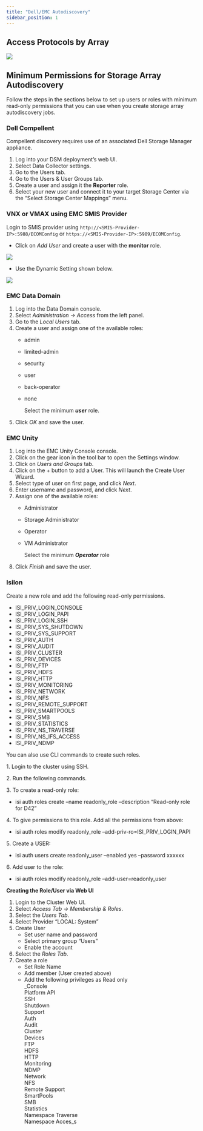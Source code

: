 ```yaml
---
title: "Dell/EMC Autodiscovery"
sidebar_position: 1
---
```


## Access Protocols by Array

![](/assets/images/placeholder.png)

## Minimum Permissions for Storage Array Autodiscovery

Follow the steps in the sections below to set up users or roles with minimum read-only permissions that you can use when you create storage array autodiscovery jobs.

### Dell Compellent

Compellent discovery requires use of an associated Dell Storage Manager appliance.

1. Log into your DSM deployment’s web UI.
2. Select Data Collector settings.
3. Go to the Users tab.
4. Go to the Users & User Groups tab.
5. Create a user and assign it the **Reporter** role.
6. Select your new user and connect it to your target Storage Center via the “Select Storage Center Mappings” menu.

### VNX or VMAX using EMC SMIS Provider

Login to SMIS provider using `http://<SMIS-Provider-IP>:5988/ECOMConfig` or `https://<SMIS-Provider-IP>:5989/ECOMConfig`.

- Click on _Add User_ and create a user with the **monitor** role.

![](/assets/images/placeholder.png)

- Use the Dynamic Setting shown below.

![](/assets/images/placeholder.png)

### EMC Data Domain

1. Log into the Data Domain console.
2. Select _Administration → Access_ from the left panel.
3. Go to the _Local Users_ tab.
4. Create a user and assign one of the available roles:
    - admin
    - limited-admin
    - security
    - user
    - back-operator
    - none  
          
        Select the minimum _**user**_ role.
5. Click _OK_ and save the user.

### EMC Unity

1. Log into the EMC Unity Console console.
2. Click on the gear icon in the tool bar to open the Settings window.
3. Click on _Users and Groups_ tab.
4. Click on the + button to add a User. This will launch the Create User Wizard.
5. Select type of user on first page, and click _Next_.
6. Enter username and password, and click _Next_.
7. Assign one of the available roles:
    - Administrator
    - Storage Administrator
    - Operator
    - VM Administrator  
          
        Select the minimum _**Operator**_ role
8. Click _Finish_ and save the user.

### Isilon

Create a new role and add the following read-only permissions.

- ISI\_PRIV\_LOGIN\_CONSOLE
- ISI\_PRIV\_LOGIN\_PAPI
- ISI\_PRIV\_LOGIN\_SSH
- ISI\_PRIV\_SYS\_SHUTDOWN
- ISI\_PRIV\_SYS\_SUPPORT
- ISI\_PRIV\_AUTH
- ISI\_PRIV\_AUDIT
- ISI\_PRIV\_CLUSTER
- ISI\_PRIV\_DEVICES
- ISI\_PRIV\_FTP
- ISI\_PRIV\_HDFS
- ISI\_PRIV\_HTTP
- ISI\_PRIV\_MONITORING
- ISI\_PRIV\_NETWORK
- ISI\_PRIV\_NFS
- ISI\_PRIV\_REMOTE\_SUPPORT
- ISI\_PRIV\_SMARTPOOLS
- ISI\_PRIV\_SMB
- ISI\_PRIV\_STATISTICS
- ISI\_PRIV\_NS\_TRAVERSE
- ISI\_PRIV\_NS\_IFS\_ACCESS
- ISI\_PRIV\_NDMP

You can also use CLI commands to create such roles.

1\. Login to the cluster using SSH.

2\. Run the following commands.

3\. To create a read-only role:

- isi auth roles create –name readonly\_role –description “Read-only role for D42”

4\. To give permissions to this role. Add all the permissions from above:

- isi auth roles modify readonly\_role –add-priv-ro=ISI\_PRIV\_LOGIN\_PAPI

5\. Create a USER:

- isi auth users create readonly\_user –enabled yes –password xxxxxx

6\. Add user to the role:

- isi auth roles modify readonly\_role –add-user=readonly\_user

**Creating the Role/User via Web UI**

1. Login to the Cluster Web UI.
2. Select _Access Tab → Membership & Roles_.
3. Select the _Users Tab_.
4. Select Provider “LOCAL: System”
5. Create User
    - Set user name and password
    - Select primary group “Users”
    - Enable the account
6. Select the _Roles Tab_.
7. Create a role
    - Set Role Name
    - Add member (User created above)
    - Add the following privileges as Read only  
        _Console  
        Platform API  
        SSH  
        Shutdown  
        Support  
        Auth  
        Audit  
        Cluster  
        Devices  
        FTP  
        HDFS  
        HTTP  
        Monitoring  
        NDMP  
        Network  
        NFS  
        Remote Support  
        SmartPools  
        SMB  
        Statistics  
        Namespace Traverse  
        Namespace Acces_s
